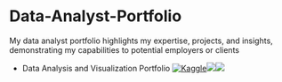 # Data-Analyst-Portfolio
My data analyst portfolio highlights my expertise, projects, and insights, demonstrating my capabilities to potential employers or clients

- Data Analysis and Visualization Portfolio [![Kaggle](https://img.shields.io/badge/Kaggle%20-%232696D1.svg?&style=for-the-badge&logo=kaggle&logoColor=white&labelColor=blue)](https://www.kaggle.com/kubajdrych)<a href="https://github.com/JJDataAnalyst-viz" target="_blank" rel="noopener noreferrer"><img src="https://img.shields.io/badge/GitHub-%23181717.svg?&style=for-the-badge&logo=github&logoColor=white"></a><a href="https://www.linkedin.com/in/jakub-j%C4%99drych/" target="_blank" rel="noopener noreferrer"><img src="https://img.shields.io/badge/LinkedIn-%230077B5.svg?&style=for-the-badge&logo=linkedin&logoColor=white"></a>
